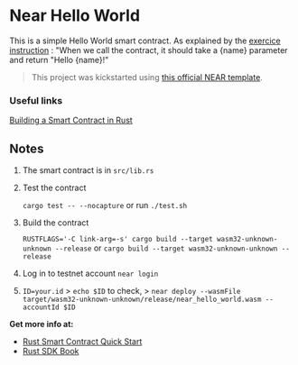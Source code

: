 # Near Hello World

This is a simple Hello World smart contract. As explained by the [exercice instruction](https://nearvember.near.org/challenge-2-hello-world) : "When we call the contract, it should take a {name} parameter and return "Hello {name}!"

> This project was kickstarted using [this official NEAR template](https://github.com/near-examples/rust-template).

### Useful links

[Building a Smart Contract in Rust](https://docs.near.org/docs/develop/contracts/rust/intro)


## Notes

1. The smart contract is in `src/lib.rs`
2. Test the contract

   `cargo test -- --nocapture` or run `./test.sh`
3. Build the contract

   `RUSTFLAGS='-C link-arg=-s' cargo build --target wasm32-unknown-unknown --release` or `cargo build --target wasm32-unknown-unknown --release`
4. Log in to testnet account `near login`
5. `ID=your.id` > `echo $ID` to check, > `near deploy --wasmFile target/wasm32-unknown-unknown/release/near_hello_world.wasm --accountId $ID`

**Get more info at:**

* [Rust Smart Contract Quick Start](https://docs.near.org/docs/develop/contracts/rust/intro)
* [Rust SDK Book](https://www.near-sdk.io/)
